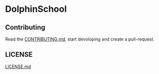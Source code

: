 # DolphinSchool

## Contributing

Read the [CONTRIBUTING.md](/CONTRIBUTING.md), start devoloping and create a pull-request.

## LICENSE

[LICENSE.md](/LICENSE.md)
